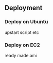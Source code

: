Deployment
----------

### Deploy on Ubuntu

upstart script etc


### Deploy on EC2

ready made ami
